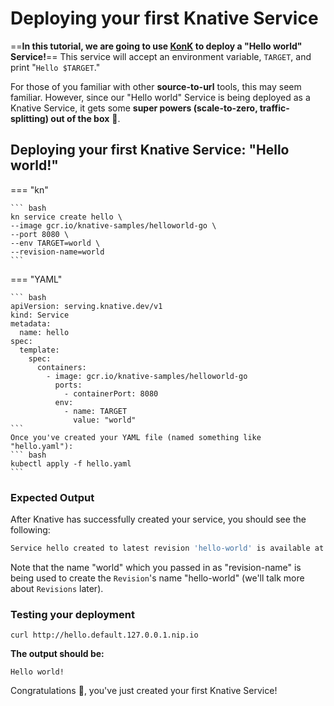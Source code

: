 # Deploying your first Knative Service

==**In this tutorial, we are going to use [KonK](konk.dev) to deploy a "Hello world" Service!**== This service will accept an environment variable, `TARGET`, and print "`Hello $TARGET`."

For those of you familiar with other **source-to-url** tools, this may seem familiar. However, since our "Hello world" Service is being deployed as a Knative Service, it gets some **super powers (scale-to-zero, traffic-splitting) out of the box** :rocket:.

## Deploying your first Knative Service: "Hello world!"
=== "kn"

    ``` bash
    kn service create hello \
    --image gcr.io/knative-samples/helloworld-go \
    --port 8080 \
    --env TARGET=world \
    --revision-name=world
    ```

=== "YAML"

    ``` bash
    apiVersion: serving.knative.dev/v1
    kind: Service
    metadata:
      name: hello
    spec:
      template:
        spec:
          containers:
            - image: gcr.io/knative-samples/helloworld-go
              ports:
                - containerPort: 8080
              env:
                - name: TARGET
                  value: "world"
    ```
    Once you've created your YAML file (named something like "hello.yaml"):
    ``` bash
    kubectl apply -f hello.yaml
    ```

### Expected Output
After Knative has successfully created your service, you should see the following:
```bash
Service hello created to latest revision 'hello-world' is available at URL: http://hello.default.127.0.0.1.nip.io
```

Note that the name "world" which you passed in as "revision-name" is being used to create the `Revision`'s name "hello-world" (we'll talk more about `Revisions` later).

### Testing your deployment

```
curl http://hello.default.127.0.0.1.nip.io
```

**The output should be:**
```
Hello world!
```

Congratulations :tada:, you've just created your first Knative Service!
